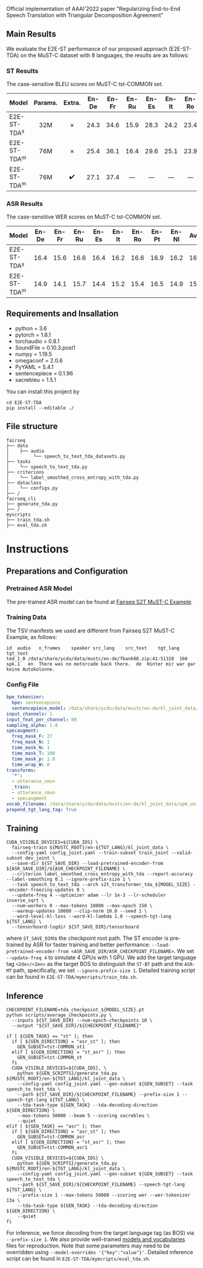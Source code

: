 Official implementation of AAAI'2022 paper "Regularizing End-to-End Speech Translation with Triangular Decomposition Agreement"

## Main Results

We evaluate the E2E-ST performance of our proposed approach (E2E-ST-TDA) on the MuST-C dataset with 8 languages, the results are as follows:

### ST Results
The case-sensitive BLEU scores on MuST-C tst-COMMON set. 

| Model          | Params. | Extra. | En-De | En-Fr | En-Ru | En-Es | En-It | En-Ro | En-Pt | En-Nl | Avg. |
| :------------- | :-----: | :----: | :---: | :---: | :---: | :---: | :---: | :---: | :---: | :---: | :--: |
| E2E-ST-TDA$^s$ |   32M   |   ✗    | 24.3  | 34.6  | 15.9  | 28.3  | 24.2  | 23.4  | 30.3  | 28.7  | 26.2 |
| E2E-ST-TDA$^m$ |   76M   |   ✗    | 25.4  | 36.1  | 16.4  | 29.6  | 25.1  | 23.9  | 31.1  | 29.6  | 27.2 |
| E2E-ST-TDA$^m$ |   76M   |   ✔️    | 27.1  | 37.4  |   —   |   —   |   —   |   —   |   —   |   —   |  —   |

### ASR Results

The case-sensitive WER scores on MuST-C tst-COMMON set. 

| Model          | En-De | En-Fr | En-Ru | En-Es | En-It | En-Ro | En-Pt | En-Nl | Avg. |
| :------------- | :---: | :---: | :---: | :---: | :---: | :---: | :---: | :---: | :--: |
| E2E-ST-TDA$^s$ | 16.4  | 15.6  | 16.6  | 16.4  | 16.2  | 16.6  | 16.9  | 16.2  | 16.4 |
| E2E-ST-TDA$^m$ | 14.9  | 14.1  | 15.7  | 14.4  | 15.2  | 15.4  | 16.5  | 14.9  | 15.1 |


## Requirements and Insallation

* python = 3.6
* pytorch = 1.8.1
* torchaudio = 0.8.1
* SoundFile = 0.10.3.post1
* numpy = 1.19.5
* omegaconf = 2.0.6
* PyYAML = 5.4.1
* sentencepiece = 0.1.96
* sacrebleu = 1.5.1

You can install this project by
```shell
cd E2E-ST-TDA
pip install --editable ./
```

## File structure

```text
fairseq
├── data
│    ├── audio
│         └── speech_to_text_tda_datasets.py
├── tasks
│    └── speech_to_text_tda.py
├── criterions
│    └── label_smoothed_cross_entropy_with_tda.py
├── dataclass
│    └── configs.py
├── /
fairseq_cli
├── generate_tda.py
├── /
myscripts
├── train_tda.sh
├── eval_tda.sh
```

# Instructions

## Preparations and Configuration
### Pretrained ASR Model
The pre-trained ASR model can be found at [Fairseq S2T MuST-C Example](https://github.com/pytorch/fairseq/blob/main/examples/speech_to_text/docs/mustc_example.md).

### Training Data

The TSV manifests we used are different from Fairseq S2T MuST-C Example, as follows:

``` tsv
id	audio	n_frames	speaker	src_lang	src_text	tgt_lang	tgt_text
ted_1_0	/data/share/ycdu/data/mustc/en-de/fbank80.zip:41:51328	160	spk.1	en	There was no motorcade back there.	de	Hinter mir war gar keine Autokolonne.
```

### Config File

```yaml
bpe_tokenizer:
  bpe: sentencepiece
  sentencepiece_model: /data/share/ycdu/data/mustc/en-de/kl_joint_data/spm_unigram10000_joint.model
input_channels: 1
input_feat_per_channel: 80
sampling_alpha: 1.0
specaugment:
  freq_mask_F: 27
  freq_mask_N: 1
  time_mask_N: 1
  time_mask_T: 100
  time_mask_p: 1.0
  time_wrap_W: 0
transforms:
  '*':
  - utterance_cmvn
  _train:
  - utterance_cmvn
  - specaugment
vocab_filename: /data/share/ycdu/data/mustc/en-de/kl_joint_data/spm_unigram10000_joint.txt
prepend_tgt_lang_tag: True
```

## Training

```shell
CUDA_VISIBLE_DEVICES=${CUDA_IDS} \
  fairseq-train ${MUSTC_ROOT}/en-${TGT_LANG}/kl_joint_data \
  --config-yaml config_joint.yaml --train-subset train_joint --valid-subset dev_joint \
  --save-dir ${ST_SAVE_DIR} --load-pretrained-encoder-from ${ASR_SAVE_DIR}/${ASR_CHECKPOINT_FILENAME} \
  --criterion label_smoothed_cross_entropy_with_tda --report-accuracy --label-smoothing 0.1 --ignore-prefix-size 1 \
  --task speech_to_text_tda --arch s2t_transformer_tda_${MODEL_SIZE} --encoder-freezing-updates 0 \
  --update-freq 4 --optimizer adam --lr 1e-3 --lr-scheduler inverse_sqrt \
  --num-workers 0 --max-tokens 10000 --max-epoch 150 \
  --warmup-updates 10000 --clip-norm 10.0 --seed 1 \
  --word-level-kl-loss --word-kl-lambda 1.0 --speech-tgt-lang ${TGT_LANG} \
  --tensorboard-logdir ${ST_SAVE_DIR}/tensorboard 
```

where `ST_SAVE_DIR`is the checkpoint root path. The ST encoder is pre-trained by ASR for faster training and better performance: `--load-pretrained-encoder-from <ASR_SAVE_DIR/ASR_CHECKPOINT_FILENAME>`. We set `--update-freq 4` to simulate 4 GPUs with 1 GPU.  We add the target language tag `<2de>/<2en>` as the target BOS to distinguish the `ST-BT` path and the `ASR-MT` path, specifically, we set `--ignore-prefix-size 1`. Detailed training script can be found in `E2E-ST-TDA/mymcripts/train_tda.sh`.

## Inference

```shell
CHECKPOINT_FILENAME=tda_checkpoint_${MODEL_SIZE}.pt
python scripts/average_checkpoints.py \
  --inputs ${ST_SAVE_DIR} --num-epoch-checkpoints 10 \
  --output "${ST_SAVE_DIR}/${CHECKPOINT_FILENAME}"

if [ ${GEN_TASK} == "st" ]; then
  if [ ${GEN_DIRECTION} = "asr_st" ]; then
    GEN_SUBSET=tst-COMMON_st1
  elif [ ${GEN_DIRECTION} = "st_asr" ]; then
    GEN_SUBSET=tst-COMMON_st
  fi
  CUDA_VISIBLE_DEVICES=${CUDA_IDS}, \
    python ${GEN_SCRIPTS}/generate_tda.py  ${MUSTC_ROOT}/en-${TGT_LANG}/kl_joint_data \
    --config-yaml config_joint.yaml --gen-subset ${GEN_SUBSET} --task speech_to_text_tda \
    --path ${ST_SAVE_DIR}/${CHECKPOINT_FILENAME} --prefix-size 1 --speech-tgt-lang ${TGT_LANG} \
    --tda-task-type ${GEN_TASK} --tda-decoding-direction ${GEN_DIRECTION} \
    --max-tokens 50000 --beam 5 --scoring sacrebleu \
    --quiet
elif [ ${GEN_TASK} == "asr" ]; then
  if [ ${GEN_DIRECTION} = "asr_st" ]; then
    GEN_SUBSET=tst-COMMON_asr
  elif [ ${GEN_DIRECTION} = "st_asr" ]; then
    GEN_SUBSET=tst-COMMON_asr1
  fi
  CUDA_VISIBLE_DEVICES=${CUDA_IDS} \
    python ${GEN_SCRIPTS}/generate_tda.py ${MUSTC_ROOT}/en-${TGT_LANG}/kl_joint_data \
    --config-yaml config_joint.yaml --gen-subset ${GEN_SUBSET} --task speech_to_text_tda \
    --path ${ST_SAVE_DIR}/${CHECKPOINT_FILENAME} --speech-tgt-lang ${TGT_LANG} \
    --prefix-size 1 --max-tokens 50000 --scoring wer --wer-tokenizer 13a \
    --tda-task-type ${GEN_TASK} --tda-decoding-direction ${GEN_DIRECTION} \
    --quiet
fi
```

For inference, we force decoding from the target language tag (as BOS) via `--prefix-size 1`. We also provide well-trained [models and vocabularies](https://drive.google.com/drive/folders/1WDgue_Bm1HxRmpKVf_mAmz0rbdUKQMox?usp=sharing) files for reproduction. Note that some parameters may need to be overridden using `--model-overrides '{"key":"value"}'`. Detailed inference script can be found in `E2E-ST-TDA/mymcripts/eval_tda.sh`.